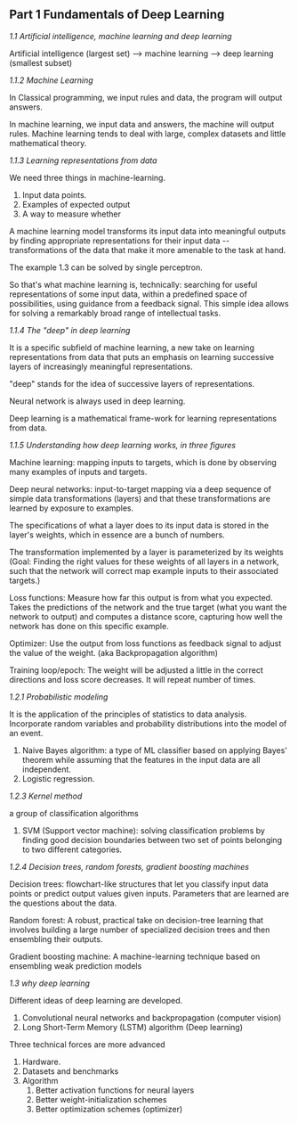 ## Part 1 Fundamentals of Deep Learning

*1.1 Artificial intelligence, machine learning and deep learning*

Artificial intelligence (largest set) --> machine learning --> deep learning (smallest subset)

*1.1.2 Machine Learning*

In Classical programming, we input rules and data, the program will output answers.

In machine learning, we input data and answers, the machine will output rules. Machine learning tends to deal with large, complex datasets and little mathematical theory.

*1.1.3 Learning representations from data*

We need three things in machine-learning.

1. Input data points.
2. Examples of expected output
3. A way to measure whether 

A machine learning model transforms its input data into meaningful outputs by finding appropriate representations for their input data -- transformations of the data that make it more amenable to the task at hand.

The example 1.3 can be solved by single perceptron.

So that's what machine learning is, technically: searching for useful representations of some input data, within a predefined space of possibilities, using guidance from a feedback signal. This simple idea allows for solving a remarkably broad range of intellectual tasks.

*1.1.4 The "deep" in deep learning* 

It is a specific subfield of machine learning, a new take on learning representations from data that puts an emphasis on learning successive layers of increasingly meaningful representations.

"deep" stands for the idea of successive layers of representations.

Neural network is always used in deep learning.

Deep learning is a mathematical frame-work for learning representations from data.

*1.1.5 Understanding how deep learning works, in three figures*

Machine learning: mapping inputs to targets, which is done by observing many examples of inputs and targets.

Deep neural networks: input-to-target mapping via a deep sequence of simple data transformations (layers) and that these transformations are learned by exposure to examples.

The specifications of what a layer does to its input data is stored in the layer's weights, which in essence are a bunch of numbers. 

The transformation implemented by a layer is parameterized by its weights (Goal: Finding the right values for these weights of all layers in a network, such that the network will correct map example inputs to their associated targets.)

Loss functions: Measure how far this output is from what you expected. Takes the predictions of the network and the true target (what you want the network to output) and computes a distance score, capturing how well the network has done on this specific example.

Optimizer: Use the output from loss functions as feedback signal to adjust the value of the weight. (aka Backpropagation algorithm)

Training loop/epoch: The weight will be adjusted a little in the correct directions and loss score decreases. It will repeat number of times.

*1.2.1 Probabilistic modeling*

It is the application of the principles of statistics to data analysis. Incorporate random variables and probability distributions into the model of an event. 

1. Naive Bayes algorithm: a type of ML classifier based on applying Bayes' theorem while assuming that the features in the input data are all independent.
2. Logistic regression.

*1.2.3 Kernel method*

a group of classification algorithms

1. SVM (Support vector machine): solving classification problems by finding good decision boundaries between two set of points belonging to two different categories.

*1.2.4 Decision trees, random forests, gradient boosting machines*

Decision trees: flowchart-like structures that let you classify input data points or predict output values given inputs. Parameters that are learned are the questions about the data.

Random forest: A robust, practical take on decision-tree learning that involves building a large number of specialized decision trees and then ensembling their outputs.

Gradient boosting machine: A machine-learning technique based on ensembling weak prediction models

*1.3 why deep learning*

Different ideas of deep learning are developed.

1. Convolutional neural networks and backpropagation (computer vision)
2. Long Short-Term Memory (LSTM) algorithm (Deep learning)

Three technical forces are more advanced

1. Hardware.
2. Datasets and benchmarks
3. Algorithm
   1. Better activation functions for neural layers
   2. Better weight-initialization schemes
   3. Better optimization schemes (optimizer)
